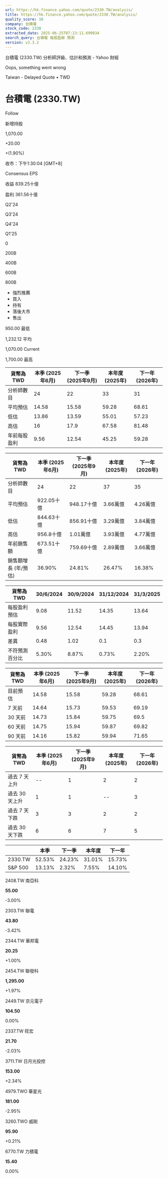 ```yaml
---
url: https://hk.finance.yahoo.com/quote/2330.TW/analysis/
title: https://hk.finance.yahoo.com/quote/2330.TW/analysis/
quality_score: 10
company: 台積電
stock_code: 2330
extracted_date: 2025-06-25T07:23:11.699034
search_query: 台積電 每股盈餘 預測
version: v3.3.2
---
```


台積電 (2330.TW) 分析師評級、估計和預測 - Yahoo 財經


Oops, something went wrong

 

Taiwan - Delayed Quote • TWD 

# 台積電 (2330.TW)

Follow

 

新增持股

1,070.00

+20.00

+(1.90%)

收市：下午1:30:04 [GMT+8]

Consensus EPS

收益 839.25十億

盈利 361.56十億

Q2'24

Q3'24

Q4'24

Q1'25

0

200B

400B

600B

800B

* 強烈推薦
* 買入
* 持有
* 落後大市
* 售出

950.00 最低

1,232.12 平均

1,070.00 Current

1,700.00 最高

| 貨幣為TWD | 本季 (2025年6月) | 下一季 (2025年9月) | 本年度 (2025年) | 下一年 (2026年) |
| --- | --- | --- | --- | --- |
| 分析師數目 | 24 | 22 | 33 | 31 |
| 平均預估 | 14.58 | 15.58 | 59.28 | 68.61 |
| 低估 | 13.86 | 13.59 | 55.01 | 57.23 |
| 高估 | 16 | 17.9 | 67.58 | 81.48 |
| 年前每股盈利 | 9.56 | 12.54 | 45.25 | 59.28 |

| 貨幣為TWD | 本季 (2025年6月) | 下一季 (2025年9月) | 本年度 (2025年) | 下一年 (2026年) |
| --- | --- | --- | --- | --- |
| 分析師數目 | 24 | 22 | 37 | 35 |
| 平均預估 | 922.05十億 | 948.17十億 | 3.66萬億 | 4.26萬億 |
| 低估 | 844.63十億 | 856.91十億 | 3.29萬億 | 3.84萬億 |
| 高估 | 956.8十億 | 1.01萬億 | 3.93萬億 | 4.77萬億 |
| 年前銷售額 | 673.51十億 | 759.69十億 | 2.89萬億 | 3.66萬億 |
| 銷售額增長 (年/預估) | 36.90% | 24.81% | 26.47% | 16.38% |

| 貨幣為TWD | 30/6/2024 | 30/9/2024 | 31/12/2024 | 31/3/2025 |
| --- | --- | --- | --- | --- |
| 每股盈利預估 | 9.08 | 11.52 | 14.35 | 13.64 |
| 每股實際盈利 | 9.56 | 12.54 | 14.45 | 13.94 |
| 差異 | 0.48 | 1.02 | 0.1 | 0.3 |
| 不符預測百分比 | 5.30% | 8.87% | 0.73% | 2.20% |

| 貨幣為TWD | 本季 (2025年6月) | 下一季 (2025年9月) | 本年度 (2025年) | 下一年 (2026年) |
| --- | --- | --- | --- | --- |
| 目前預估 | 14.58 | 15.58 | 59.28 | 68.61 |
| 7 天前 | 14.64 | 15.73 | 59.53 | 69.19 |
| 30 天前 | 14.73 | 15.84 | 59.75 | 69.5 |
| 60 天前 | 14.75 | 15.94 | 59.87 | 69.82 |
| 90 天前 | 14.16 | 15.82 | 59.94 | 71.65 |

| 貨幣為TWD | 本季 (2025年6月) | 下一季 (2025年9月) | 本年度 (2025年) | 下一年 (2026年) |
| --- | --- | --- | --- | --- |
| 過去 7 天上升 | -- | 1 | 2 | 2 |
| 過去 30 天上升 | 1 | 1 | -- | 3 |
| 過去 7 天下跌 | 3 | 3 | 2 | 2 |
| 過去 30 天下跌 | 6 | 6 | 7 | 5 |

|  | 本季 | 下一季 | 本年度 | 下一年 |
| --- | --- | --- | --- | --- |
| 2330.TW | 52.53% | 24.23% | 31.01% | 15.73% |
| S&P 500 | 13.13% | 2.32% | 7.55% | 14.10% |

2408.TW  南亞科

**55.00**

-3.00%

2303.TW  聯電

**43.80**

-3.42%

2344.TW  華邦電

**20.25**

+1.00%

2454.TW  聯發科

**1,295.00**

+1.97%

2449.TW  京元電子

**104.50**

0.00%

2337.TW  旺宏

**21.70**

-2.03%

3711.TW  日月光投控

**153.00**

+2.34%

4979.TWO  華星光

**181.00**

-2.95%

3260.TWO  威剛

**95.90**

+0.21%

6770.TW  力積電

**15.40**

0.00%